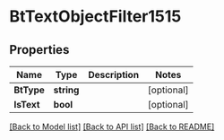 # BtTextObjectFilter1515

## Properties

Name | Type | Description | Notes
------------ | ------------- | ------------- | -------------
**BtType** | **string** |  | [optional] 
**IsText** | **bool** |  | [optional] 

[[Back to Model list]](../README.md#documentation-for-models) [[Back to API list]](../README.md#documentation-for-api-endpoints) [[Back to README]](../README.md)


